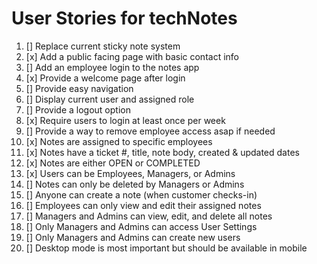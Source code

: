  # User Stories for techNotes

1.  [] Replace current sticky note system
2.  [x] Add a public facing page with basic contact info
3.  [] Add an employee login to the notes app
4.  [x] Provide a welcome page after login
5.  [] Provide easy navigation
6.  [] Display current user and assigned role
7.  [] Provide a logout option
8.  [x] Require users to login at least once per week
9.  [] Provide a way to remove employee access asap if needed
10. [x] Notes are assigned to specific employees
11. [x] Notes have a ticket #, title, note body, created & updated dates
12. [x] Notes are either OPEN or COMPLETED
13. [x] Users can be Employees, Managers, or Admins
14.  [] Notes can only be deleted by Managers or Admins
15.  [] Anyone can create a note (when customer checks-in)
16.  [] Employees can only view and edit their assigned notes
17.  [] Managers and Admins can view, edit, and delete all notes
18.  [] Only Managers and Admins can access User Settings
19.  [] Only Managers and Admins can create new users
20.  [] Desktop mode is most important but should be available in mobile